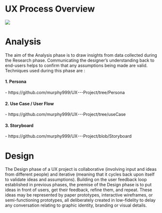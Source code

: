 # UX Process Overview

<img src='https://uxmastery.com/wp-content/uploads/2013/02/ux-process-diagram-cropped-620x360.png'>

# Analysis
The aim of the Analysis phase is to draw insights from data collected during the Research phase. Communicating the designer’s understanding back to end-users helps to confirm that any assumptions being made are valid. Techniques used during this phase are : 

<h4>1. Persona</h4> - https://github.com/murphy999/UX---Project/tree/Persona

<h4>2. Use Case / User Flow</h4> - https://github.com/murphy999/UX---Project/tree/useCase

<h4>3. Storyboard</h4> - https://github.com/murphy999/UX---Project/blob/Storyboard

# Design
The Design phase of a UX project is collaborative (involving input and ideas from different people) and iterative (meaning that it cycles back upon itself to validate ideas and assumptions). Building on the user feedback loop established in previous phases, the premise of the Design phase is to put ideas in front of users, get their feedback, refine them, and repeat. These ideas may be represented by paper prototypes, interactive wireframes, or semi-functioning prototypes, all deliberately created in low-fidelity to delay any conversation relating to graphic identity, branding or visual details.
